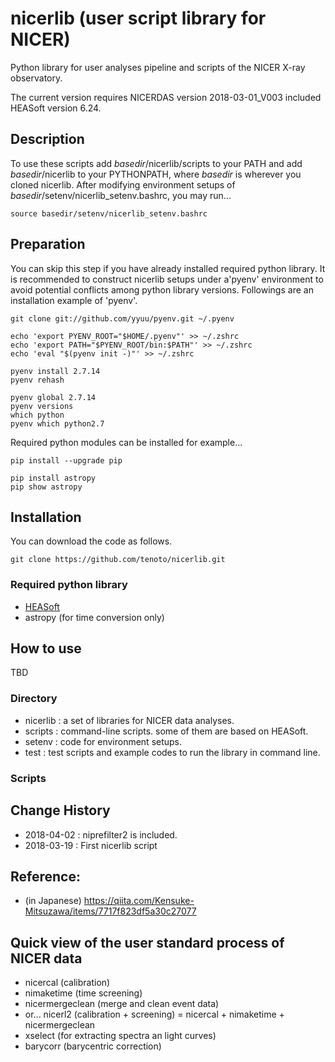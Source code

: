 # nicerlib (user script library for NICER)
Python library for user analyses pipeline and scripts of the NICER X-ray observatory.

The current version requires NICERDAS version 2018-03-01_V003 included HEASoft version 6.24.

## Description

To use these scripts add *basedir*/nicerlib/scripts to your PATH and add *basedir*/nicerlib to your PYTHONPATH, where *basedir* is wherever you cloned nicerlib. After modifying environment setups of *basedir*/setenv/nicerlib_setenv.bashrc, you may run...

```
source basedir/setenv/nicerlib_setenv.bashrc
```


## Preparation 
You can skip this step if you have already installed required python library. It is recommended to construct nicerlib setups under a'pyenv' environment to avoid potential conflicts among python library versions. Followings are an installation example of 'pyenv'.

```
git clone git://github.com/yyuu/pyenv.git ~/.pyenv

echo 'export PYENV_ROOT="$HOME/.pyenv"' >> ~/.zshrc
echo 'export PATH="$PYENV_ROOT/bin:$PATH"' >> ~/.zshrc
echo 'eval "$(pyenv init -)"' >> ~/.zshrc

pyenv install 2.7.14
pyenv rehash
 
pyenv global 2.7.14
pyenv versions 
which python
pyenv which python2.7
```

Required python modules can be installed for example...

```
pip install --upgrade pip

pip install astropy
pip show astropy
```

## Installation
You can download the code as follows. 
```
git clone https://github.com/tenoto/nicerlib.git
```

### Required python library
- [HEASoft](https://heasarc.nasa.gov/lheasoft/)
- astropy (for time conversion only)

## How to use
TBD 

### Directory

- nicerlib : a set of libraries for NICER data analyses. 
- scripts : command-line scripts. some of them are based on HEASoft.
- setenv : code for environment setups.
- test : test scripts and example codes to run the library in command line. 

### Scripts


## Change History 
* 2018-04-02 : niprefilter2 is included. 
* 2018-03-19 : First nicerlib script 

## Reference:
- (in Japanese) https://qiita.com/Kensuke-Mitsuzawa/items/7717f823df5a30c27077 

## Quick view of the user standard process of NICER data 
- nicercal (calibration)
- nimaketime (time screening)
- nicermergeclean (merge and clean event data)
- or... nicerl2 (calibration + screening) = nicercal + nimaketime + nicermergeclean 
- xselect (for extracting spectra an light curves)
- barycorr (barycentric correction)





